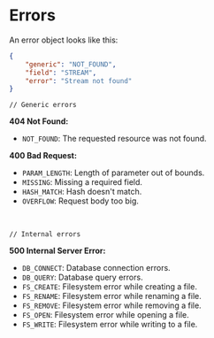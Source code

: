 # Errors

An error object looks like this:
```json
{
    "generic": "NOT_FOUND",
    "field": "STREAM",
    "error": "Stream not found"
}
```

`// Generic errors` <br>

**404 Not Found:** <br>
* `NOT_FOUND`: The requested resource was not found. <br>

**400 Bad Request:** <br>
* `PARAM_LENGTH`: Length of parameter out of bounds. <br>
* `MISSING`: Missing a required field. <br>
* `HASH_MATCH`: Hash doesn't match. <br>
* `OVERFLOW`: Request body too big. <br>
<br>

`// Internal errors` <br>

**500 Internal Server Error:**
* `DB_CONNECT`: Database connection errors. <br>
* `DB_QUERY`: Database query errors. <br>
* `FS_CREATE`: Filesystem error while creating a file. <br>
* `FS_RENAME`: Filesystem error while renaming a file. <br>
* `FS_REMOVE`: Filesystem error while removing a file. <br>
* `FS_OPEN`: Filesystem error while opening a file. <br>
* `FS_WRITE`: Filesystem error while writing to a file. <br>
<br>